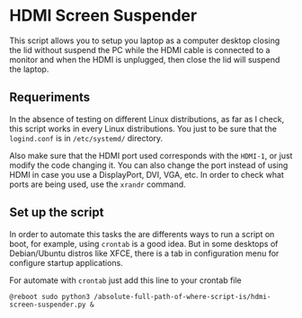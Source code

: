 # HDMI Screen Suspender
This script allows you to setup you laptop as a computer desktop closing the lid without suspend the PC while the HDMI cable is connected to a monitor and when the HDMI is unplugged, then close the lid will suspend the laptop.

## Requeriments
In the absence of testing on different Linux distributions, as far as I check, this script works in every Linux distributions. You just to be sure that the `logind.conf` is in `/etc/systemd/` directory.

Also make sure that the HDMI port used corresponds with the `HDMI-1`, or just modify the code changing it. You can also change the port instead of using HDMI in case you use a DisplayPort, DVI, VGA, etc. In order to check what ports are being used, use the `xrandr` command.

## Set up the script
In order to automate this tasks the are differents ways to run a script on boot, for example, using `crontab` is a good idea. But in some desktops of Debian/Ubuntu distros like XFCE, there is a tab in configuration menu for configure startup applications.

For automate with `crontab` just add this line to your crontab file

    @reboot sudo python3 /absolute-full-path-of-where-script-is/hdmi-screen-suspender.py &